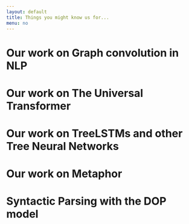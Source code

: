 ```yaml
---
layout: default
title: Things you might know us for...
menu: no
---
```



# Our work on Graph convolution in NLP

# Our work on The Universal Transformer

# Our work on TreeLSTMs and other Tree Neural Networks

# Our work on Metaphor 

# Syntactic Parsing with the DOP model




